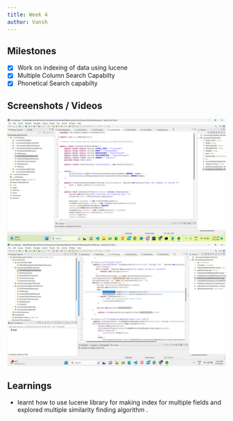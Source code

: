 ```yaml
---
title: Week 4
author: Vansh
---
```


## Milestones

- [x] Work on indexing of data using lucene
- [x] Multiple Column Search Capabilty
- [x] Phonetical Search capabilty

## Screenshots / Videos

![Data_Indexing_using_Lucene](.\assets\image-3.png)
![Controller_For_Search_Api](.\assets\image-6.png)

## Learnings

- learnt how to use lucene library for making index for multiple fields and explored multiple similarity finding algorithm .

